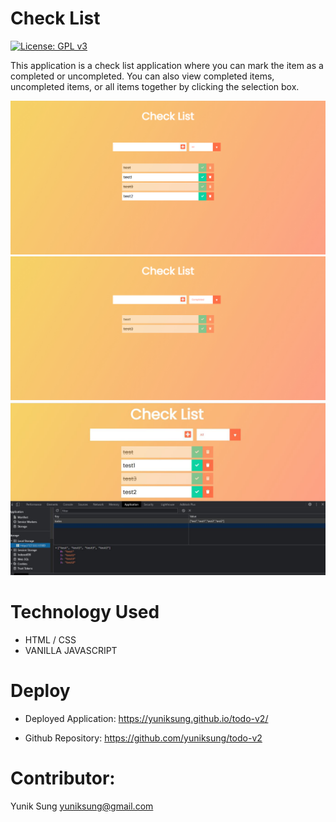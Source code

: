 # Check List
[![License: GPL v3](https://img.shields.io/badge/License-GPLv3-blue.svg)](https://www.gnu.org/licenses/gpl-3.0)

This application is a check list application where you can mark the item as a completed or uncompleted. 
You can also view completed items, uncompleted items, or all items together by clicking the selection box. 


![all](./all.jpg)
![all](./comp.jpg)
![all](./lc.jpg)

# Technology Used
- HTML / CSS
- VANILLA JAVASCRIPT

# Deploy
- Deployed Application:
https://yuniksung.github.io/todo-v2/

- Github Repository: 
https://github.com/yuniksung/todo-v2

# Contributor:
Yunik Sung
yuniksung@gmail.com